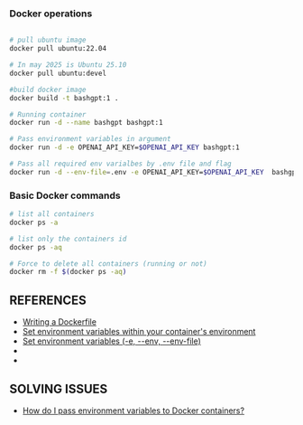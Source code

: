 
### Docker operations
```bash

# pull ubuntu image
docker pull ubuntu:22.04

# In may 2025 is Ubuntu 25.10
docker pull ubuntu:devel

#build docker image
docker build -t bashgpt:1 .

# Running container
docker run -d --name bashgpt bashgpt:1

# Pass environment variables in argument
docker run -d -e OPENAI_API_KEY=$OPENAI_API_KEY bashgpt:1

# Pass all required env varialbes by .env file and flag
docker run -d --env-file=.env -e OPENAI_API_KEY=$OPENAI_API_KEY  bashgpt:1

```

### Basic Docker commands
```bash
# list all containers
docker ps -a

# list only the containers id
docker ps -aq

# Force to delete all containers (running or not)
docker rm -f $(docker ps -aq)

```


## REFERENCES
- [Writing a Dockerfile](https://docs.docker.com/get-started/docker-concepts/building-images/writing-a-dockerfile/)
- [Set environment variables within your container's environment](https://docs.docker.com/compose/how-tos/environment-variables/set-environment-variables/)
- [Set environment variables (-e, --env, --env-file)](https://docs.docker.com/reference/cli/docker/container/run/#env)
- []()
- []()

## SOLVING ISSUES
- [How do I pass environment variables to Docker containers?](https://stackoverflow.com/questions/30494050/how-do-i-pass-environment-variables-to-docker-containers)